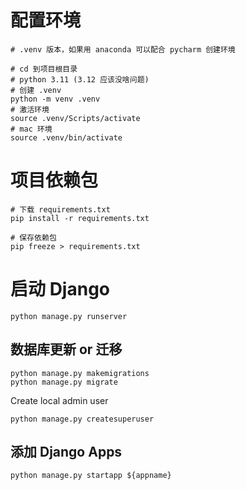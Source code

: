 # 配置环境 

```shell
# .venv 版本，如果用 anaconda 可以配合 pycharm 创建环境

# cd 到项目根目录
# python 3.11 (3.12 应该没啥问题)
# 创建 .venv
python -m venv .venv
# 激活环境
source .venv/Scripts/activate
# mac 环境
source .venv/bin/activate

```

# 项目依赖包

```shell
# 下载 requirements.txt
pip install -r requirements.txt

# 保存依赖包
pip freeze > requirements.txt
```

# 启动 Django
```shell
python manage.py runserver
```

## 数据库更新 or 迁移
```shell
python manage.py makemigrations
python manage.py migrate
```
Create local admin user
```shell
python manage.py createsuperuser
```

## 添加 Django Apps
```shell
python manage.py startapp ${appname}
```
